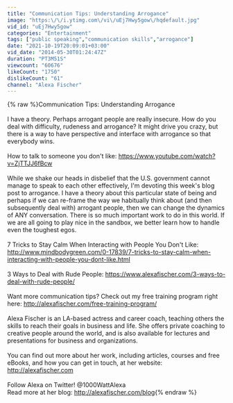 ```yaml
---
title: "Communication Tips: Understanding Arrogance"
image: "https:\/\/i.ytimg.com\/vi\/uEj7Hwy5gow\/hqdefault.jpg"
vid_id: "uEj7Hwy5gow"
categories: "Entertainment"
tags: ["public speaking","communication skills","arrogance"]
date: "2021-10-19T20:09:01+03:00"
vid_date: "2014-05-30T01:24:47Z"
duration: "PT3M51S"
viewcount: "60676"
likeCount: "1750"
dislikeCount: "61"
channel: "Alexa Fischer"
---
```

{% raw %}Communication Tips: Understanding Arrogance <br /><br />I have a theory. Perhaps arrogant people are really insecure. How do you deal with difficulty, rudeness and arrogance? It might drive you crazy, but there is a way to have perspective and interface with arrogance so that everybody wins. <br /><br />How to talk to someone you don't like: <a rel="nofollow" target="blank" href="https://www.youtube.com/watch?v=ZjTTJJ6fBcw">https://www.youtube.com/watch?v=ZjTTJJ6fBcw</a><br /><br />While we shake our heads in disbelief that the U.S. government cannot manage to speak to each other effectively, I'm devoting this week's blog post to arrogance. I have a theory about this particular state of being and perhaps if we can re-frame the way we habitually think about (and then subsequently deal with) arrogant people, then we can change the dynamics of ANY conversation. There is so much important work to do in this world. If we are all going to play nice in the sandbox, we better learn how to handle even the toughest egos.<br /><br />7 Tricks to Stay Calm When Interacting with People You Don't Like: <a rel="nofollow" target="blank" href="http://www.mindbodygreen.com/0-17839/7-tricks-to-stay-calm-when-interacting-with-people-you-dont-like.html">http://www.mindbodygreen.com/0-17839/7-tricks-to-stay-calm-when-interacting-with-people-you-dont-like.html</a><br /><br />3 Ways to Deal with Rude People: <a rel="nofollow" target="blank" href="https://www.alexafischer.com/3-ways-to-deal-with-rude-people/">https://www.alexafischer.com/3-ways-to-deal-with-rude-people/</a><br /><br />Want more communication tips? Check out my free training program right here: <a rel="nofollow" target="blank" href="http://alexafischer.com/free-training-program/">http://alexafischer.com/free-training-program/</a><br /><br />Alexa Fischer is an LA-based actress and career coach, teaching others the skills to reach their goals in business and life. She offers private coaching to creative people around the world, and is also available for lectures and presentations for business and organizations. <br /><br />You can find out more about her work, including articles, courses and free eBooks, and how you can get in touch, at her website: <a rel="nofollow" target="blank" href="http://alexafischer.com">http://alexafischer.com</a><br /><br />Follow Alexa on Twitter! @1000WattAlexa<br />Read more at her blog: <a rel="nofollow" target="blank" href="http://alexafischer.com/blog">http://alexafischer.com/blog</a>{% endraw %}
